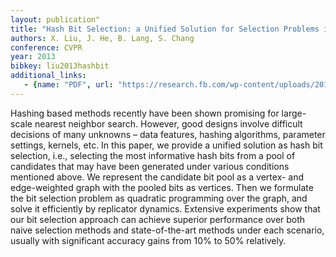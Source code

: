```yaml
---
layout: publication"
title: "Hash Bit Selection: a Unified Solution for Selection Problems in Hashing"
authors: X. Liu, J. He, B. Lang, S. Chang
conference: CVPR
year: 2013
bibkey: liu2013hashbit
additional_links:
   - {name: "PDF", url: "https://research.fb.com/wp-content/uploads/2016/11/hash-bit-selection-a-unified-solution-for-selection-problems-in-hashing.pdf?"}
---
```

Hashing based methods recently have been shown promising for large-scale nearest neighbor search. However, good designs involve difficult decisions of many unknowns – data features, hashing algorithms, parameter settings, kernels, etc. In this paper, we provide a unified solution as hash bit selection, i.e., selecting the most informative hash bits from a pool of candidates that may have been generated under various conditions mentioned above. We represent the candidate bit pool as a vertex- and edge-weighted graph with the pooled bits as vertices. Then we formulate the bit selection problem as quadratic programming over the graph, and solve it efficiently by replicator dynamics. Extensive experiments show that our bit selection approach can achieve superior performance over both naive selection methods and state-of-the-art methods under each scenario, usually with significant accuracy gains from 10% to 50% relatively.

